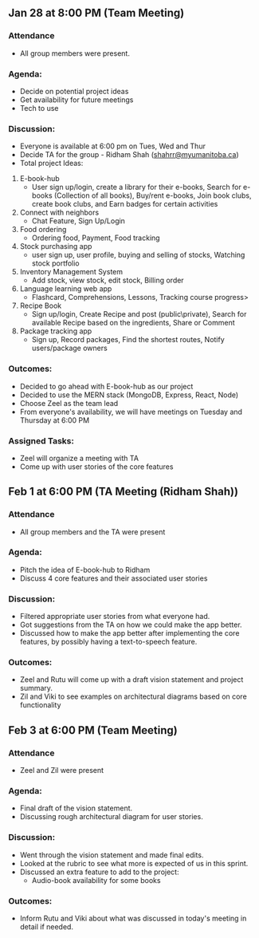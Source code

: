 ## Jan 28 at 8:00 PM (Team Meeting)
### Attendance
* All group members were present.

### Agenda: 
* Decide on potential project ideas
* Get availability for future meetings
* Tech to use

### Discussion:
* Everyone is available at 6:00 pm on Tues, Wed and Thur 
* Decide TA for the group - Ridham Shah (shahrr@myumanitoba.ca)
* Total project Ideas:
1. E-book-hub
   * User sign up/login, create a library for their e-books, Search for e-books (Collection of all books), Buy/rent e-books, Join book clubs, create book clubs, and Earn badges for certain activities
2. Connect with neighbors
   * Chat Feature, Sign Up/Login
3. Food ordering
   * Ordering food, Payment, Food tracking
4. Stock purchasing app
   * user sign up, user profile, buying and selling of stocks, Watching stock portfolio
5. Inventory Management System
   * Add stock, view stock, edit stock, Billing order
6. Language learning web app
   * Flashcard, Comprehensions, Lessons, Tracking course progress> 
7. Recipe Book
   * Sign up/login, Create Recipe and post (public\private), Search for available Recipe based on the ingredients, Share or Comment 
8. Package tracking app
   * Sign up, Record packages, Find the shortest routes, Notify users/package owners

### Outcomes:
* Decided to go ahead with E-book-hub as our project
* Decided to use the MERN stack (MongoDB, Express, React, Node)
* Choose Zeel as the team lead
* From everyone's availability, we will have meetings on Tuesday and Thursday at 6:00 PM

### Assigned Tasks:
* Zeel will organize a meeting with TA
* Come up with user stories of the core features

## Feb 1 at 6:00 PM (TA Meeting (Ridham Shah))
### Attendance
* All group members and the TA were present

### Agenda: 
* Pitch the idea of E-book-hub to Ridham
* Discuss 4 core features and their associated user stories

### Discussion:
* Filtered appropriate user stories from what everyone had.
* Got suggestions from the TA on how we could make the app better.
* Discussed how to make the app better after implementing the core features, by possibly having a text-to-speech feature.

### Outcomes:
* Zeel and Rutu will come up with a draft vision statement and project summary.
* Zil and Viki to see examples on architectural diagrams based on core functionality

## Feb 3 at 6:00 PM (Team Meeting)
### Attendance
* Zeel and Zil were present

### Agenda: 
* Final draft of the vision statement.
* Discussing rough architectural diagram for user stories.

### Discussion:
* Went through the vision statement and made final edits.
* Looked at the rubric to see what more is expected of us in this sprint.
* Discussed an extra feature to add to the project:
  * Audio-book availability for some books

### Outcomes:
* Inform Rutu and Viki about what was discussed in today's meeting in detail if needed.

